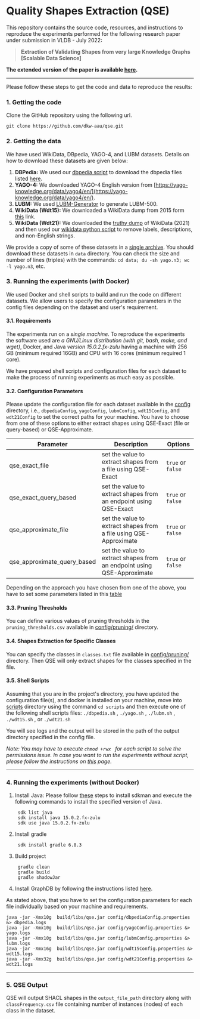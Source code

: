 # Quality Shapes Extraction (QSE)

This repository contains the source code, resources, and instructions to reproduce the experiments performed for the following research paper under submission in VLDB - July 2022:
> **Extraction of Validating Shapes from very large Knowledge Graphs [Scalable Data Science]**

**The extended version of the paper is available [here](https://github.com/dkw-aau/qse/blob/main/qse-extended.pdf).**

-------

Please follow these steps to get the code and data to reproduce the results:

### 1. Getting the code
Clone the GitHub repository using the following url.
```
git clone https://github.com/dkw-aau/qse.git
```

### 2. Getting the data
We have used WikiData, DBpedia, YAGO-4, and LUBM datasets. Details on how to download these datasets are given below:

1. **DBPedia:** We used our [dbpedia script](https://github.com/dkw-aau/qse/blob/main/scripts/dbpedia/download-dbpedia.sh) to download the dbpedia files listed [here](https://github.com/dkw-aau/qse/blob/main/scripts/dbpedia/dbpedia-files.txt).
2. **YAGO-4:** We downloaded YAGO-4 English version from [https://yago-knowledge.org/data/yago4/en/](https://yago-knowledge.org/data/yago4/en/).
3. **LUBM:** We used [LUBM-Generator](https://github.com/rvesse/lubm-uba) to generate LUBM-500.
4. **WikiData (Wdt15):** We downloaded a WikiData dump from 2015 form [this](https://archive.org/details/wikidata-json-20150518) link.
5. **WikiData (Wdt21):** We downloaded the [truthy dump](https://dumps.wikimedia.org/wikidatawiki/entities/) of WikiData (2021) and then used our [wikidata python script](https://github.com/dkw-aau/qse/blob/main/scripts/wikidata/filter_WikiData.py) to remove labels, descriptions, and non-English strings.

We provide a copy of some of these  datasets in a [single archive](http://130.226.98.152/www_datasets/).
You should download these datasets in `data` directory. You can check the size and number of lines (triples) with the commands:
``` cd data; du -sh yago.n3; wc -l yago.n3 ```, etc.



### 3. Running the experiments (with Docker)
We used Docker and shell scripts to build and run the code on different datasets. We allow users to specify the configuration parameters in the config files depending on the dataset and user's requirement.


#### 3.1. Requirements
The experiments run on a _single machine_. To reproduce the experiments the software used are *a GNU/Linux distribution (with git, bash, make, and wget)*, Docker,  and Java  *version 15.0.2.fx-zulu*
having a machine with 256 GB (minimum required 16GB) and CPU with 16 cores (minimum required 1 core).

We have prepared shell scripts and configuration files for each dataset to make the process of running experiments as much easy as possible.

#### 3.2. Configuration Parameters
Please update the configuration file for each dataset available in the [config](https://github.com/dkw-aau/qse/tree/main/config) directory, i.e., `dbpediaConfig`, `yagoConfig`, `lubmConfig`, `wdt15Config`, and `wdt21Config` to set the correct paths for your machine.
You have to choose from one of these options to either extract shapes using QSE-Exact (file or query-based) or QSE-Approximate.

| Parameter                   | Description                                                                       | Options           |
|-----------------------------|-----------------------------------------------------------------------------------|-------------------|
| qse_exact_file              | set the value to extract shapes from a file using QSE-Exact                       | `true` or `false` |
| qse_exact_query_based       | set the value to extract shapes from an endpoint using QSE-Exact                  | `true` or `false` |
| qse_approximate_file        | set the value to extract shapes from a file using QSE-Approximate                 | `true` or `false` |
| qse_approximate_query_based | set the value to extract shapes from an endpoint using QSE-Approximate            | `true` or `false` |


Depending on the approach you have chosen from one of the above, you have to set some parameters listed in this [table](https://github.com/dkw-aau/qse/blob/main/README-config-table.md)

#### 3.3. Pruning Thresholds
You can define various values of pruning thresholds in the `pruning_thresholds.csv` available in [config/pruning/](https://github.com/dkw-aau/qse/tree/main/config/pruning) directory.

#### 3.4. Shapes Extraction for Specific Classes
You can specify the classes in `classes.txt` file available in [config/pruning/](https://github.com/dkw-aau/qse/tree/main/config/pruning) directory. Then QSE will only extract shapes for the classes specified in the file.


#### 3.5. Shell Scripts
Assuming that you are in the project's directory, you have updated the configuration file(s), and docker is installed on your machine, move into [scripts](https://github.com/dkw-aau/qse/tree/main/scripts) directory using the command ``` cd scripts ``` and then execute one of the following shell scripts files:
``` ./dbpedia.sh ``` ,
``` ./yago.sh ``` ,
``` ./lubm.sh ``` ,
``` ./wdt15.sh ``` , or
``` ./wdt21.sh ```

You will see logs and the output will be stored in the path of the output directory specified in the config file.

*Note: You may have to execute ```chmod +rwx ``` for each script to solve the permissions issue. In case you want to run the experiments without script, please follow the instructions on [this](https://github.com/dkw-aau/qse/blob/main/README-withoutScript.md) page.*



---------

### 4. Running the experiments (without Docker)

1. Install Java:  Please follow [these](https://sdkman.io/install) steps to install sdkman and execute the following commands to install the specified version of Java.

        sdk list java
        sdk install java 15.0.2.fx-zulu
        sdk use java 15.0.2.fx-zulu

2. Install gradle

        sdk install gradle 6.8.3

3. Build project

        gradle clean
        gradle build
        gradle shadowJar


4. Install GraphDB by following the instructions listed [here](https://graphdb.ontotext.com/).

As stated above, that you have to set the configuration parameters for each file individually based on your machine and requirements.

```
java -jar -Xmx10g  build/libs/qse.jar config/dbpediaConfig.properties &> dbpedia.logs
java -jar -Xmx10g  build/libs/qse.jar config/yagoConfig.properties &> yago.logs
java -jar -Xmx10g  build/libs/qse.jar config/lubmConfig.properties &> lubm.logs
java -jar -Xmx16g  build/libs/qse.jar config/wdt15Config.properties &> wdt15.logs
java -jar -Xmx32g  build/libs/qse.jar config/wdt21Config.properties &> wdt21.logs
```
---------

### 5. QSE Output

QSE will output SHACL shapes in the `output_file_path` directory along with `classFrequency.csv` file containing number of instances (nodes) of each class in the dataset.